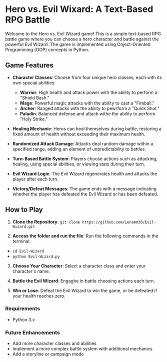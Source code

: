# **Hero vs. Evil Wixard: A Text-Based RPG Battle**

Welcome to the Hero vs. Evil Wizard game! This is a simple text-based RPG battle game where you can choose a hero character and battle against the powerful Evil Wizard. The game is implemented using Onject-Oriented Programming (OOP) concepts in Python.

## **Game Features**

* **Character Classes**: Choose from four unique hero classes, each with its own special abilities:
    
    * **Warrior**: High health and attack power with the ability to perform a "Shield Bash."
    * **Mage**: Powerful magic attacks with the ability to cast a "Fireball."
    * **Archer**: Ranged attacks with the ability to pewrform a "Quick Shot."
    * **Paladin**: Balanced defense and attack withe the ability to perform "Holy Strike."

* **Healing Mechanic**: Heros can heal themselves during battle, restoring a fixed amount of health without exceeding their maximum health.

* **Randomized Attack Damage**: Attacks deal random damage within a specified range, adding an element of unpredictability to battles.

* **Turn-Based Battle System**: Players choose actions such as attacking, healing, using special abilities, or viewing stats during their turn.

* **Evil Wizard Logic**: The Evil Wizard regenerates health and attacks the player after each turn.

* **Victory/Defeat Messages**: The game ends with a message indicating whether the player has defeated the Evil Wizard or has been defeated.

## **How to Play**

1. **Clone the Repository**:  ```git clone https://github.com/Lenamm30/Evil-Wizard.git```

2.  **Access the folder and run the file**: Run the following commands in the terminal:
  
   - ```cd Evil-Wizard```
   - ```python Evil-Wizard.py```

3. **Choose Your Character**: Select a character class and enter your character's name.

4. **Battle the Evil Wizard**: Engaghe in battle choosing actions each turn.

5. **Win or Lose**: Defeat the Evil Wizard to win the game, or be defeated if your health reaches zero.

### **Requirements**

* Python 3.x

### **Future Enhancements**

* Add more character classes and abilities
* Implement a more complex battle system with additional mechanics
* Add a storyline or campaign mode

